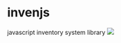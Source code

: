 # invenjs
javascript inventory system library
<a href="https://simpleicons.org/"><img src="https://img.shields.io/badge/JavaScript-#F7DF1E?style=flat-square&logo=JavaScript&logoColor=white"/></a>
